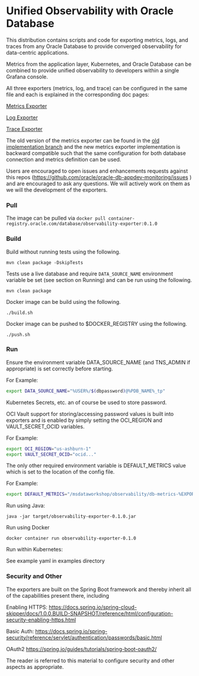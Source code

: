 # Unified Observability with Oracle Database

This distribution contains scripts and code for exporting metrics, logs, and traces from any Oracle Database to provide converged observability for data-centric applications. 

Metrics from the application layer, Kubernetes, and Oracle Database can be combined to provide unified observability to developers within a single Grafana console. 

All three exporters (metrics, log, and trace) can be configured in the same file and each is explained in the corresponding doc pages:


[Metrics Exporter][Metrics Exporter]

[Log Exporter][Log Exporter]

[Trace Exporter][Trace Exporter]

The old version of the metrics exporter can be found in the [old implementation branch][old implementation branch] and the new metrics exporter implementation is backward compatible such that the same configuration for both database connection and metrics definition can be used.

Users are encouraged to open issues and enhancements requests against this repos (https://github.com/oracle/oracle-db-appdev-monitoring/issues ) and are encouraged to ask any questions.  We will actively work on them as we will the development of the exporters.

### Pull

The image can be pulled via `docker pull container-registry.oracle.com/database/observability-exporter:0.1.0`

### Build

Build without running tests using the following.

`mvn clean package -DskipTests`

Tests use a live database and require `DATA_SOURCE_NAME` environment variable be set (see section on Running) and can be run using the following.

`mvn clean package`

Docker image can be build using the following.

`./build.sh`

Docker image can be pushed to $DOCKER_REGISTRY using the following.

`./push.sh`

### Run

Ensure the environment variable DATA_SOURCE_NAME (and TNS_ADMIN if appropriate) is set correctly before starting.

For Example:

```bash
export DATA_SOURCE_NAME="%USER%/$(dbpassword)@%PDB_NAME%_tp"
```

Kubernetes Secrets, etc. an of course be used to store password.

OCI Vault support for storing/accessing password values is built into exporters and is enabled by simply setting the OCI_REGION and VAULT_SECRET_OCID variables.

For Example:

```bash
export OCI_REGION="us-ashburn-1"
export VAULT_SECRET_OCID="ocid..."
```

The only other required environment variable is DEFAULT_METRICS value which is set to the location of the config file.

For Example:

```bash
export DEFAULT_METRICS="/msdataworkshop/observability/db-metrics-%EXPORTER_NAME%-exporter-metrics.toml"
```

Run using Java:

`java -jar target/observability-exporter-0.1.0.jar`

Run using Docker

`docker container run observability-exporter-0.1.0`

Run within Kubernetes:

See example yaml in examples directory

### Security and Other

The exporters are built on the Spring Boot framework and thereby inherit all of the capabilities present there, including

Enabling HTTPS: https://docs.spring.io/spring-cloud-skipper/docs/1.0.0.BUILD-SNAPSHOT/reference/html/configuration-security-enabling-https.html

Basic Auth: https://docs.spring.io/spring-security/reference/servlet/authentication/passwords/basic.html

OAuth2 https://spring.io/guides/tutorials/spring-boot-oauth2/

The reader is referred to this material to configure security and other aspects as appropriate.


[Metrics Exporter]: Metrics.md
[Log Exporter]: Logs.md
[Trace Exporter]: Tracing.md
[old implementation branch]: https://github.com/oracle/oracle-db-appdev-monitoring/tree/old-go-implementation